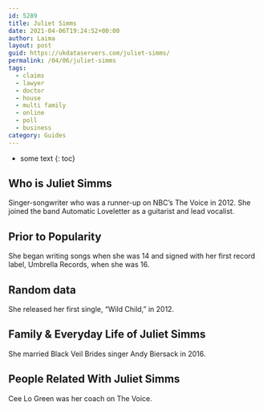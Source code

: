 ```yaml
---
id: 5289
title: Juliet Simms
date: 2021-04-06T19:24:52+00:00
author: Laima
layout: post
guid: https://ukdataservers.com/juliet-simms/
permalink: /04/06/juliet-simms
tags:
  - claims
  - lawyer
  - doctor
  - house
  - multi family
  - online
  - poll
  - business
category: Guides
---
```


* some text
{: toc}


## Who is Juliet Simms
                  
                  
                  
Singer-songwriter who was a runner-up on NBC&#8217;s The Voice in 2012. She joined the band Automatic Loveletter as a guitarist and lead vocalist. 
                  
              
            
              
            
                
                
                
## Prior to Popularity
                  
                  
                  
She began writing songs when she was 14 and signed with her first record label, Umbrella Records, when she was 16. 
                  
              
            
              
            
                
                
                
## Random data
                  
                  
                  
She released her first single, &#8220;Wild Child,&#8221; in 2012. 
                  
              
            
              
            
                
                
                
## Family & Everyday Life of Juliet Simms
                  
                  
                  
She married Black Veil Brides singer Andy Biersack in 2016.
                  
              
            
              
            
                
                
                
## People Related With Juliet Simms
                  
                  
                  
Cee Lo Green was her coach on The Voice.
                  
              
            
              
            
                
              
            
              
              
            
            
              
            
          
          
          